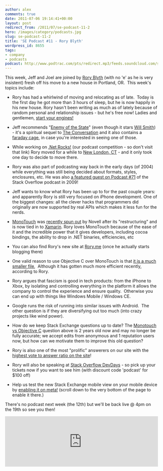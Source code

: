```yaml
---
author: alex
comments: true
date: 2011-07-06 19:14:41+00:00
layout: post
redirect_from: /2011/07/se-podcast-11-2
hero: /images/category/podcasts.jpg
slug: se-podcast-11-2
title: 'SE Podcast #11 - Rory Blyth'
wordpress_id: 8655
tags:
- company
- podcasts
podcast: http://www.podtrac.com/pts/redirect.mp3/feeds.soundcloud.com/stream/18519594-stack-exchange-stack-exchange-podcast-11wrb.mp3
---
```


This week, Jeff and Joel are joined by [Rory Blyth](http://stackoverflow.com/users/183801/rory-blyth) (with no 'e' as he is very insistent) fresh off his move to a new house in Portland, OR.  This week's topics include:



	
  * Rory has had a whirlwind of moving and relocating as of late.  Today is the first day he got more than 3 hours of sleep, but he is now happily in his new house. Rory hasn't been writing as much as of lately because of random personal and relationship issues - but he's free now! Ladies and gentlemen, [start your engines!](http://www.youtube.com/watch?v=N91uZN4XKDo)

	
  * Jeff recommends "[Enemy of the State](http://www.imdb.com/title/tt0120660/)" (even though it stars [Will Smith](http://www.imdb.com/name/nm0000226/)) - it's a spiritual sequel to [The Conversation](http://www.imdb.com/title/tt0071360/) and it also contains a [faraday cage](http://en.wikipedia.org/wiki/Faraday_cage), in case you're interested in seeing one of those.

	
  * While working on [.Net Rocks!](http://www.dotnetrocks.com/) (our podcast competition - so don't visit that link) Rory moved for a while to [New London, CT](http://en.wikipedia.org/wiki/New_London,_Connecticut) - and it only took one day to decide to move there.

	
  * Rory was also part of podcasting way back in the early days (of 2004) while everything was still being decided about formats, styles, enclosures, etc. He was also [a featured guest on Podcast #71](http://blog.stackoverflow.com/2009/10/podcast-71/) of the Stack Overflow podcast in 2009!

	
  * Jeff wants to know what Rory has been up to for the past couple years: and apparently Rory is still very focused on iPhone development. One of the biggest changes: all the clever hacks that programmers did originally are now supported by real APIs which makes it less fun for the nerds.

	
  * [MonoTouch](http://monotouch.net/) was [recently spun out](http://tirania.org/blog/archive/2011/May-16.html) by Novell after its "restructuring" and is now tied in to [Xamarin](http://xamarin.com/). Rory loves MonoTouch because of the ease of it and the incredible power that it gives developers, including cocoa bindings, the ability to drop in .NET binaries, efficiencies, etc

	
  * You can also find Rory's new site at [Rory.me](http://www.rory.me) (once he actually starts blogging there)

	
  * One valid reason to use Objective C over MonoTouch is that [it is a much smaller file](http://stackoverflow.com/questions/1444777/how-big-is-an-objective-c-iphone-app-vs-a-monotouch-app),  Although it has gotten much more efficient recently, according to Rory.[
](http://stackoverflow.com/questions/1444777/how-big-is-an-objective-c-iphone-app-vs-a-monotouch-app)

	
  * Rory argues that fascism is good in tech products: from the iPhone to Xbox, by isolating and controlling everything in the platform it allows the company to control the experience and ensure quality.  Otherwise you can end up with things like Windows Mobile / Windows CE.

	
  * Google runs the risk of running into similar issues with Android.  The other question is if they are diversifying out too much (into crazy projects like wind power).

	
  * How do we keep Stack Exchange questions up to date? The [Monotouch vs Objective C](http://stackoverflow.com/questions/1444777/how-big-is-an-objective-c-iphone-app-vs-a-monotouch-app) question above is 2 years old now and may no longer be fully accurate; we accept edits from anonymous and 1 reputation users now, but how can we motivate them to improve this old question?

	
  * Rory is also one of the most "prolific" answerers on our site with the [highest vote to answer ratio on the site](http://data.stackexchange.com/stackoverflow/s/95/top-500-answerers-on-the-site)!

	
  * Rory will also be speaking at [Stack Overflow DevDays](http://devdays.stackoverflow.com) - so pick up your tickets now if you want to see him (with discount code 'podcast' for $100 off)

	
  * Help us test the new Stack Exchange mobile view on your mobile device by [enabling it on meta!](http://meta.stackoverflow.com/questions/96917/further-progress-on-the-stack-exchange-mobile-theme) (scroll down to the very bottom of the page to enable it there.)


There's no podcast next week (the 12th) but we'll be back live @ 4pm on the 19th so see you then!

<iframe width="100%" height="166" scrolling="no" frameborder="no" src="https://w.soundcloud.com/player/?url=https%3A//api.soundcloud.com/tracks/18519594&amp;color=ff5500&amp;auto_play=false&amp;hide_related=false&amp;show_comments=true&amp;show_user=true&amp;show_reposts=false"></iframe>